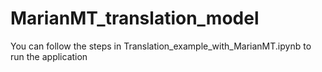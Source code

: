 # MarianMT_translation_model
You can follow the steps in Translation_example_with_MarianMT.ipynb to run the application
